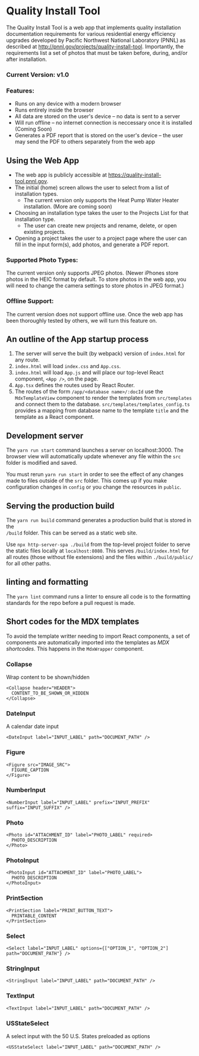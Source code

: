 # Quality Install Tool
The Quality Install Tool is a web app that implements quality installation documentation requirements for various residential energy efficiency upgrades developed by Pacific Northwest National Laboratory (PNNL) as described at http://pnnl.gov/projects/quality-install-tool. Importantly, the requirements list a set of photos that must be taken before, during, and/or after installation.

### Current Version: v1.0

### Features:
- Runs on any device with a modern browser
- Runs entirely inside the browser
- All data are stored on the user's device – no data is sent to a server
- Will run offline – no internet connection is neccessary once it is installed (Coming Soon)
- Generates a PDF report that is stored on the user's device – the user may send the PDF to others separately from the web app

## Using the Web App
- The web app is publicly accessible at https://quality-install-tool.pnnl.gov. 
- The initial (home) screen allows the user to select from a list of installation types.
  - The current version only supports the Heat Pump Water Heater installation. (More are coming soon)
- Choosing an installation type takes the user to the Projects List for that installation type.
  - The user can create new projects and rename, delete, or open existing projects.
- Opening a project takes the user to a project page where the user can fill in the input form(s), add photos, and generate a PDF report.

### Supported Photo Types:
The current version only supports JPEG photos. (Newer iPhones store photos in the HEIC format by default. To store photos in the web app, you will need to change the camera settings to store photos in JPEG format.)

### Offline Support:
The current version does not support offline use. Once the web app has been thoroughly tested by others, we will turn this feature on.

## An outline of the App startup process
1. The server will serve the built (by webpack) version of `index.html` for any route.
2. `index.html` will load `index.css` and `App.css`.
3. `index.html` will load `App.js` and will place our top-level
React component, `<App />`, on the page.
4. `App.tsx` defines the routes used by React Router.
5. The routes of the form `/app/<database name>/:docId` use the `MdxTemplateView` component to render the templates from `src/templates` and connect them to the database. `src/templates/templates_config.ts` provides a mapping from database name to the template `title` and the template as a React component.

## Development server
The `yarn run start` command launches a server on localhost:3000. The browser view will automatically update whenever any file within the `src` folder is modified and saved. 

You must rerun `yarn run start` in order to see the effect of any changes made to files outside of the `src` folder. This comes up if you make configuration changes in `config` or you change the resources in `public`.

## Serving the production build
The `yarn run build` command generates a production build that is stored in the  
`/build` folder. This can be served as a static web site.

Use `npx http-server-spa ./build` from the top-level project folder
to serve the static files locally at `localhost:8080`. This
serves `/build/index.html` for all routes (those without file extensions) and the 
files within `./build/public/` for all other paths.

## linting and formatting
The `yarn lint` command runs a linter to ensure all code is to the formatting standards for the repo before
a pull request is made.

## Short codes for the MDX templates 
To avoid the template writter needing to import React components, a set of 
components are automatically imported into the templates as *MDX shortcodes*.
This happens in the `MdxWrapper` component.

### Collapse
Wrap content to be shown/hidden
```
<Collapse header="HEADER">
  CONTENT_TO_BE_SHOWN_OR_HIDDEN
</Collapse>
```

### DateInput
A calendar date input
```
<DateInput label="INPUT_LABEL" path="DOCUMENT_PATH" />
```

### Figure
```
<Figure src="IMAGE_SRC">
  FIGURE_CAPTION
</Figure>
```

### NumberInput
```
<NumberInput label="INPUT_LABEL" prefix="INPUT_PREFIX" suffix="INPUT_SUFFIX" />
```

### Photo
```
<Photo id="ATTACHMENT_ID" label="PHOTO_LABEL" required>
  PHOTO_DESCRIPTION
</Photo>
```

### PhotoInput
```
<PhotoInput id="ATTACHMENT_ID" label="PHOTO_LABEL">
  PHOTO_DESCRIPTION
</PhotoInput>
```

### PrintSection
```
<PrintSection label="PRINT_BUTTON_TEXT">
  PRINTABLE_CONTENT
</PrintSection>
```

### Select
```
<Select label="INPUT_LABEL" options={["OPTION_1", "OPTION_2"] path="DOCUMENT_PATH"} />
```

### StringInput
```
<StringInput label="INPUT_LABEL" path="DOCUMENT_PATH" />
```

### TextInput
```
<TextInput label="INPUT_LABEL" path="DOCUMENT_PATH" />
```

### USStateSelect
A select input with the 50 U.S. States preloaded as options
```
<USStateSelect label="INPUT_LABEL" path="DOCUMENT_PATH" />
```